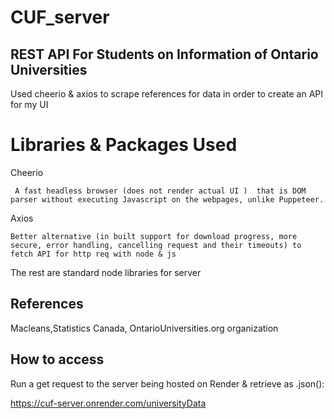 # CUF_server 

## REST API For Students on Information of Ontario Universities
Used cheerio & axios to scrape references for data in order to create
an API for my UI

# Libraries & Packages Used

Cheerio
```
 A fast headless browser (does not render actual UI )  that is DOM parser without executing Javascript on the webpages, unlike Puppeteer.
```

Axios
```
Better alternative (in built support for download progress, more secure, error handling, cancelling request and their timeouts) to fetch API for http req with node & js
```

The rest are standard node libraries for server

## References
Macleans,Statistics Canada, OntarioUniversities.org organization

## How to access
Run a get request to the server being hosted on Render & retrieve as .json():

https://cuf-server.onrender.com/universityData


